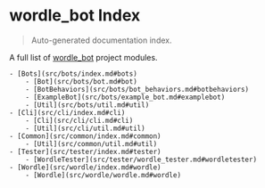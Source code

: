 # wordle_bot Index

> Auto-generated documentation index.

A full list of [wordle_bot](https://github.com/HyPerNT/wordle_bot) project modules.

    - [Bots](src/bots/index.md#bots)
        - [Bot](src/bots/bot.md#bot)
        - [BotBehaviors](src/bots/bot_behaviors.md#botbehaviors)
        - [ExampleBot](src/bots/example_bot.md#examplebot)
        - [Util](src/bots/util.md#util)
    - [Cli](src/cli/index.md#cli)
        - [Cli](src/cli/cli.md#cli)
        - [Util](src/cli/util.md#util)
    - [Common](src/common/index.md#common)
        - [Util](src/common/util.md#util)
    - [Tester](src/tester/index.md#tester)
        - [WordleTester](src/tester/wordle_tester.md#wordletester)
    - [Wordle](src/wordle/index.md#wordle)
        - [Wordle](src/wordle/wordle.md#wordle)
